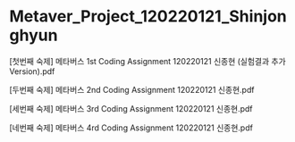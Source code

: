# Metaver_Project_120220121_Shinjonghyun

[첫번째 숙제] 메타버스 1st Coding Assignment 120220121 신종현 (실험결과 추가 Version).pdf

[두번째 숙제] 메타버스 2nd Coding Assignment 120220121 신종현.pdf

[세번째 숙제] 메타버스 3rd Coding Assignment 120220121 신종현.pdf

[네번째 숙제] 메타버스 4rd Coding Assignment 120220121 신종현.pdf

